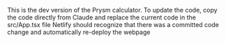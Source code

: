 This is the dev version of the Prysm calculator. To update the code, copy the code directly from Claude and replace the current code in the src/App.tsx file Netlify should recognize that there was a committed code change and automatically re-deploy the webpage
